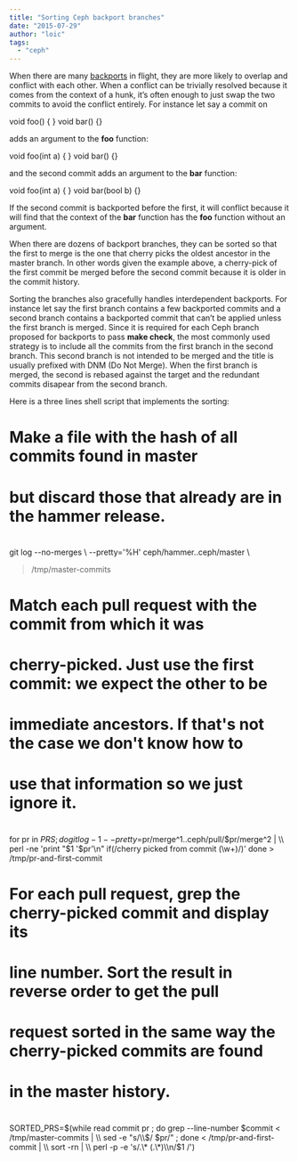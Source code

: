 ```yaml
---
title: "Sorting Ceph backport branches"
date: "2015-07-29"
author: "loic"
tags: 
  - "ceph"
---
```


When there are many [backports](http://ceph.com/) in flight, they are more likely to overlap and conflict with each other. When a conflict can be trivially resolved because it comes from the context of a hunk, it’s often enough to just swap the two commits to avoid the conflict entirely. For instance let say a commit on

void foo() { }
void bar() {}

adds an argument to the **foo** function:

void foo(int a) { }
void bar() {}

and the second commit adds an argument to the **bar** function:

void foo(int a) { }
void bar(bool b) {}

If the second commit is backported before the first, it will conflict because it will find that the context of the **bar** function has the **foo** function without an argument.

When there are dozens of backport branches, they can be sorted so that the first to merge is the one that cherry picks the oldest ancestor in the master branch. In other words given the example above, a cherry-pick of the first commit be merged before the second commit because it is older in the commit history.

Sorting the branches also gracefully handles interdependent backports. For instance let say the first branch contains a few backported commits and a second branch contains a backported commit that can’t be applied unless the first branch is merged. Since it is required for each Ceph branch proposed for backports to pass **make check**, the most commonly used strategy is to include all the commits from the first branch in the second branch. This second branch is not intended to be merged and the title is usually prefixed with DNM (Do Not Merge). When the first branch is merged, the second is rebased against the target and the redundant commits disapear from the second branch.

Here is a three lines shell script that implements the sorting:

#
# Make a file with the hash of all commits found in master
# but discard those that already are in the hammer release.
#
git log --no-merges \\
  --pretty='%H' ceph/hammer..ceph/master \\
  > /tmp/master-commits
#
# Match each pull request with the commit from which it was
# cherry-picked. Just use the first commit: we expect the other to be
# immediate ancestors. If that's not the case we don't know how to
# use that information so we just ignore it.
#
for pr in $PRS ; do
  git log -1 --pretty=%b ceph/pull/$pr/merge^1..ceph/pull/$pr/merge^2 | \\
   perl -ne 'print "$1 '$pr'\\n" if(/cherry picked from commit (\\w+)/)'
done > /tmp/pr-and-first-commit
#
# For each pull request, grep the cherry-picked commit and display its
# line number. Sort the result in reverse order to get the pull
# request sorted in the same way the cherry-picked commits are found
# in the master history.
#
SORTED\_PRS=$(while read commit pr ; do
  grep --line-number $commit < /tmp/master-commits | \\
  sed -e "s/\\$/ $pr/" ; done  < /tmp/pr-and-first-commit | \\
  sort -rn | \\
  perl -p -e 's/.\* (.\*)\\n/$1 /')
